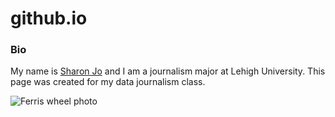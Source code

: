 # github.io

### Bio
My name is [Sharon Jo](https://sharonjjo.wordpress.com/) and I am a journalism major at Lehigh University.
This page was created for my data journalism class.

![Ferris wheel photo](https://sharonjjo.files.wordpress.com/2021/12/2017-11-22-10.59.26-1.jpg?w=759&h=&zoom=2)
